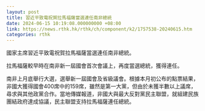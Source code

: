 ```yaml
---
layout: post
title: 習近平致電祝賀拉馬福薩當選連任南非總統
date: 2024-06-15 10:19:08.000000000 +08:00
link: https://news.rthk.hk/rthk/ch/component/k2/1757538-20240615.htm
categories: rthk
---
```


國家主席習近平致電祝賀拉馬福薩當選連任南非總統。

拉馬福薩較早時在南非新一屆國會首次會議上，再度當選總統，獲得連任。

南非上月底舉行大選，選舉新一屆國會及省級議會。根據本月初公布的點票結果，非國大獲得國會400席中的159席，雖然是第一大黨，但由於未獲半數以上議席，尋求與其他政黨合作。當地傳媒報道，非國大與最大反對黨民主聯盟，就組建民族團結政府達成協議，民主聯盟支持拉馬福薩連任總統。
